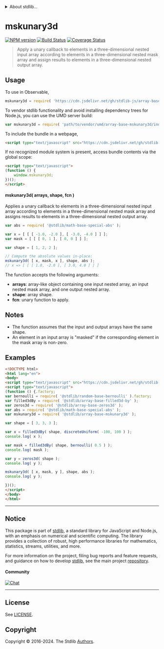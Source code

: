 <!--

@license Apache-2.0

Copyright (c) 2023 The Stdlib Authors.

Licensed under the Apache License, Version 2.0 (the "License");
you may not use this file except in compliance with the License.
You may obtain a copy of the License at

   http://www.apache.org/licenses/LICENSE-2.0

Unless required by applicable law or agreed to in writing, software
distributed under the License is distributed on an "AS IS" BASIS,
WITHOUT WARRANTIES OR CONDITIONS OF ANY KIND, either express or implied.
See the License for the specific language governing permissions and
limitations under the License.

-->


<details>
  <summary>
    About stdlib...
  </summary>
  <p>We believe in a future in which the web is a preferred environment for numerical computation. To help realize this future, we've built stdlib. stdlib is a standard library, with an emphasis on numerical and scientific computation, written in JavaScript (and C) for execution in browsers and in Node.js.</p>
  <p>The library is fully decomposable, being architected in such a way that you can swap out and mix and match APIs and functionality to cater to your exact preferences and use cases.</p>
  <p>When you use stdlib, you can be absolutely certain that you are using the most thorough, rigorous, well-written, studied, documented, tested, measured, and high-quality code out there.</p>
  <p>To join us in bringing numerical computing to the web, get started by checking us out on <a href="https://github.com/stdlib-js/stdlib">GitHub</a>, and please consider <a href="https://opencollective.com/stdlib">financially supporting stdlib</a>. We greatly appreciate your continued support!</p>
</details>

# mskunary3d

[![NPM version][npm-image]][npm-url] [![Build Status][test-image]][test-url] [![Coverage Status][coverage-image]][coverage-url] <!-- [![dependencies][dependencies-image]][dependencies-url] -->

> Apply a unary callback to elements in a three-dimensional nested input array according to elements in a three-dimensional nested mask array and assign results to elements in a three-dimensional nested output array.

<section class="intro">

</section>

<!-- /.intro -->



<section class="usage">

## Usage

To use in Observable,

```javascript
mskunary3d = require( 'https://cdn.jsdelivr.net/gh/stdlib-js/array-base-mskunary3d@umd/browser.js' )
```

To vendor stdlib functionality and avoid installing dependency trees for Node.js, you can use the UMD server build:

```javascript
var mskunary3d = require( 'path/to/vendor/umd/array-base-mskunary3d/index.js' )
```

To include the bundle in a webpage,

```html
<script type="text/javascript" src="https://cdn.jsdelivr.net/gh/stdlib-js/array-base-mskunary3d@umd/browser.js"></script>
```

If no recognized module system is present, access bundle contents via the global scope:

```html
<script type="text/javascript">
(function () {
    window.mskunary3d;
})();
</script>
```

#### mskunary3d( arrays, shape, fcn )

Applies a unary callback to elements in a three-dimensional nested input array according to elements in a three-dimensional nested mask array and assigns results to elements in a three-dimensional nested output array.

```javascript
var abs = require( '@stdlib/math-base-special-abs' );

var x = [ [ [ -1.0, -2.0 ], [ -3.0, -4.0 ] ] ];
var mask = [ [ [ 0, 1 ], [ 0, 0 ] ] ];

var shape = [ 1, 2, 2 ];

// Compute the absolute values in-place:
mskunary3d( [ x, mask, x ], shape, abs );
// x => [ [ [ 1.0, -2.0 ], [ 3.0, 4.0 ] ] ]
```

The function accepts the following arguments:

-   **arrays**: array-like object containing one input nested array, an input nested mask array, and one output nested array.
-   **shape**: array shape.
-   **fcn**: unary function to apply.

</section>

<!-- /.usage -->

<section class="notes">

## Notes

-   The function assumes that the input and output arrays have the same shape.
-   An element in an input array is "masked" if the corresponding element in the mask array is non-zero.

</section>

<!-- /.notes -->

<section class="examples">

## Examples

<!-- eslint no-undef: "error" -->

```html
<!DOCTYPE html>
<html lang="en">
<body>
<script type="text/javascript" src="https://cdn.jsdelivr.net/gh/stdlib-js/random-base-discrete-uniform@umd/browser.js"></script>
<script type="text/javascript">
(function () {.factory;
var bernoulli = require( '@stdlib/random-base-bernoulli' ).factory;
var filled3dBy = require( '@stdlib/array-base-filled3d-by' );
var zeros3d = require( '@stdlib/array-base-zeros3d' );
var abs = require( '@stdlib/math-base-special-abs' );
var mskunary3d = require( '@stdlib/array-base-mskunary3d' );

var shape = [ 3, 3, 3 ];

var x = filled3dBy( shape, discreteUniform( -100, 100 ) );
console.log( x );

var mask = filled3dBy( shape, bernoulli( 0.5 ) );
console.log( mask );

var y = zeros3d( shape );
console.log( y );

mskunary3d( [ x, mask, y ], shape, abs );
console.log( y );

})();
</script>
</body>
</html>
```

</section>

<!-- /.examples -->

<!-- Section for related `stdlib` packages. Do not manually edit this section, as it is automatically populated. -->

<section class="related">

</section>

<!-- /.related -->

<!-- Section for all links. Make sure to keep an empty line after the `section` element and another before the `/section` close. -->


<section class="main-repo" >

* * *

## Notice

This package is part of [stdlib][stdlib], a standard library for JavaScript and Node.js, with an emphasis on numerical and scientific computing. The library provides a collection of robust, high performance libraries for mathematics, statistics, streams, utilities, and more.

For more information on the project, filing bug reports and feature requests, and guidance on how to develop [stdlib][stdlib], see the main project [repository][stdlib].

#### Community

[![Chat][chat-image]][chat-url]

---

## License

See [LICENSE][stdlib-license].


## Copyright

Copyright &copy; 2016-2024. The Stdlib [Authors][stdlib-authors].

</section>

<!-- /.stdlib -->

<!-- Section for all links. Make sure to keep an empty line after the `section` element and another before the `/section` close. -->

<section class="links">

[npm-image]: http://img.shields.io/npm/v/@stdlib/array-base-mskunary3d.svg
[npm-url]: https://npmjs.org/package/@stdlib/array-base-mskunary3d

[test-image]: https://github.com/stdlib-js/array-base-mskunary3d/actions/workflows/test.yml/badge.svg?branch=v0.2.1
[test-url]: https://github.com/stdlib-js/array-base-mskunary3d/actions/workflows/test.yml?query=branch:v0.2.1

[coverage-image]: https://img.shields.io/codecov/c/github/stdlib-js/array-base-mskunary3d/main.svg
[coverage-url]: https://codecov.io/github/stdlib-js/array-base-mskunary3d?branch=main

<!--

[dependencies-image]: https://img.shields.io/david/stdlib-js/array-base-mskunary3d.svg
[dependencies-url]: https://david-dm.org/stdlib-js/array-base-mskunary3d/main

-->

[chat-image]: https://img.shields.io/gitter/room/stdlib-js/stdlib.svg
[chat-url]: https://app.gitter.im/#/room/#stdlib-js_stdlib:gitter.im

[stdlib]: https://github.com/stdlib-js/stdlib

[stdlib-authors]: https://github.com/stdlib-js/stdlib/graphs/contributors

[umd]: https://github.com/umdjs/umd
[es-module]: https://developer.mozilla.org/en-US/docs/Web/JavaScript/Guide/Modules

[deno-url]: https://github.com/stdlib-js/array-base-mskunary3d/tree/deno
[deno-readme]: https://github.com/stdlib-js/array-base-mskunary3d/blob/deno/README.md
[umd-url]: https://github.com/stdlib-js/array-base-mskunary3d/tree/umd
[umd-readme]: https://github.com/stdlib-js/array-base-mskunary3d/blob/umd/README.md
[esm-url]: https://github.com/stdlib-js/array-base-mskunary3d/tree/esm
[esm-readme]: https://github.com/stdlib-js/array-base-mskunary3d/blob/esm/README.md
[branches-url]: https://github.com/stdlib-js/array-base-mskunary3d/blob/main/branches.md

[stdlib-license]: https://raw.githubusercontent.com/stdlib-js/array-base-mskunary3d/main/LICENSE

</section>

<!-- /.links -->
